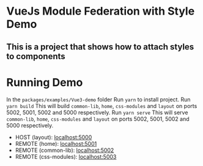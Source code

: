 # VueJs Module Federation with Style Demo
This is a project that shows how to attach styles to components
---
# Running Demo
In the `packages/examples/Vue3-demo` folder
Run `yarn` to install project. 
Run `yarn build` This will build `common-lib`, `home`, `css-modules` and `layout` on ports 5002, 5001, 5002 and 5000 respectively.
Run `yarn serve` This will serve `common-lib`, `home`, `css-modules` and `layout` on ports 5002, 5001, 5002 and 5000 respectively.

- HOST (layout): [localhost:5000](http://localhost:5000/)
- REMOTE (home): [localhost:5001](http://localhost:5001/)
- REMOTE (common-lib): [localhost:5002](http://localhost:5002/)
- REMOTE (css-modules): [localhost:5003](http://localhost:5003/)
